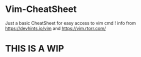 # Vim-CheatSheet

Just a basic CheatSheet for easy access to vim cmd !
info from https://devhints.io/vim and https://vim.rtorr.com/

# THIS IS A WIP
